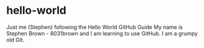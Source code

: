 # hello-world
Just me (Stephen) following the Hello World GitHub Guide
My name is Stephen Brown - 8031brown and I am learning to use GitHub. I am a grumpy old Git.
